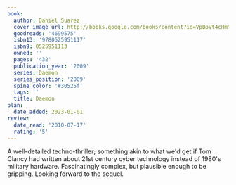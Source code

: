 ```yaml
---
book:
  author: Daniel Suarez
  cover_image_url: http://books.google.com/books/content?id=VpBpVt4cHmMC&printsec=frontcover&img=1&zoom=1&edge=curl&source=gbs_api
  goodreads: '4699575'
  isbn13: '9780525951117'
  isbn9: 0525951113
  owned: ''
  pages: '432'
  publication_year: '2009'
  series: Daemon
  series_position: '2009'
  spine_color: '#30525f'
  tags: ''
  title: Daemon
plan:
  date_added: 2023-01-01
review:
  date_read: '2010-07-17'
  rating: '5'
---
```


A well-detailed techno-thriller; something akin to what we'd get if Tom Clancy had written about 21st century cyber technology instead of 1980's military hardware.  Fascinatingly complex, but plausible enough to be gripping.  Looking forward to the sequel.
